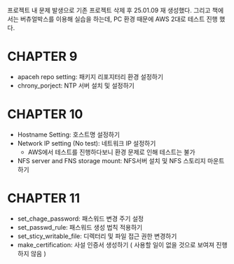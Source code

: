 프로젝트 내 문제 발생으로 기존 프로젝트 삭제 후 25.01.09 재 생성했다.
그리고 책에서는 버츄얼박스를 이용해 실습을 하는데, PC 환경 때문에 AWS 2대로 테스트 진행 했다.

# CHAPTER 9 
- apaceh repo setting: 패키지 리포지터리 환경 설정하기
- chrony_porject: NTP 서버 설치 및 설정하기

# CHAPTER 10
- Hostname Setting: 호스트명 설정하기
- Network IP setting (No test): 네트워크 IP 설정하기
  - AWS에서 테스트를 진행하다보니 환경 문제로 인해 테스트는 불가
- NFS server and FNS storage mount: NFS서버 설치 및 NFS 스토리지 마운트하기

# CHAPTER 11
- set_chage_password: 패스워드 변경 주기 설정
- set_passwd_rule: 패스워드 생성 법칙 적용하기
- set_sticy_writable_file: 디렉터리 및 파일 접근 권한 변경하기
- make_certification: 사설 인증서 생성하기 ( 사용할 일이 없을 것으로 보여져 진행 하지 않음 )
